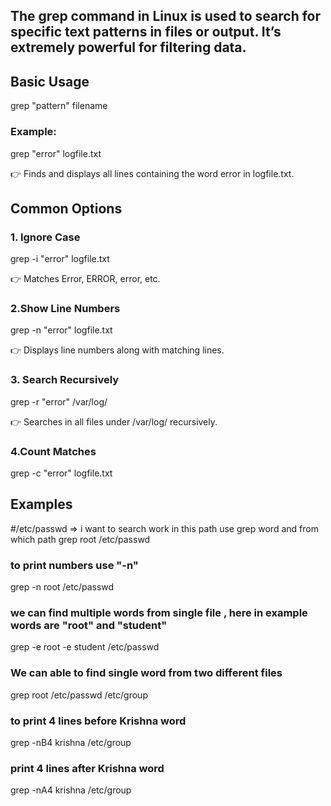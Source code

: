 ## The grep command in Linux is used to search for specific text patterns in files or output. It’s extremely powerful for filtering data.

## Basic Usage
grep "pattern" filename

### Example:
grep "error" logfile.txt

👉 Finds and displays all lines containing the word error in logfile.txt.

## Common Options

### 1. Ignore Case
grep -i "error" logfile.txt

👉 Matches Error, ERROR, error, etc.

### 2.Show Line Numbers
grep -n "error" logfile.txt

👉 Displays line numbers along with matching lines.

### 3. Search Recursively
grep -r "error" /var/log/

👉 Searches in all files under /var/log/ recursively.

### 4.Count Matches
grep -c "error" logfile.txt


## Examples

#/etc/passwd => i want to search work in this path
use grep word and from which path
grep root /etc/passwd

### to print numbers  use "-n"
grep -n root /etc/passwd

### we can find multiple words from single file , here in example words are "root" and "student"

grep -e root -e student /etc/passwd

### We can able to find single word from two different files

grep root /etc/passwd /etc/group

### to print 4 lines before Krishna word
grep -nB4 krishna /etc/group

### print 4 lines after Krishna word
grep -nA4 krishna /etc/group


